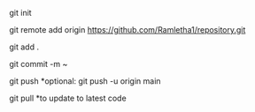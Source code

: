 git init

git remote add origin https://github.com/Ramletha1/repository.git

git add .

git commit -m ~

git push
*optional: git push -u origin main


git pull
*to update to latest code
